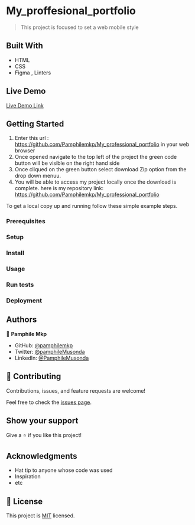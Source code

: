 
# My_proffesional_portfolio

>This project is focused to set a web mobile style


## Built With

- HTML
- CSS
- Figma , Linters

## Live Demo 

[Live Demo Link](https://livedemo.com)

## Getting Started

1. Enter this url : https://github.com/Pamphilemkp/My_professional_portfolio in your web browser
2. Once opened navigate to the top left of the project the green code button will be visible on the right hand side
3. Once cliqued on the green button select download Zip option from the drop down menuu.
4. You will be able to access my project locally once the download is complete. 
here is my repository link:
https://github.com/Pamphilemkp/My_professional_portfolio


To get a local copy up and running follow these simple example steps.

### Prerequisites

### Setup

### Install

### Usage

### Run tests

### Deployment



## Authors

👤 **Pamphile Mkp**

- GitHub: [@pamphilemkp](https://github.com/pamphilemkp)
- Twitter: [@pamphileMusonda](https://twitter.com/PamphileMusonda)
- LinkedIn: [@PamphileMusonda](https://linkedin.com/in/PamphileMusonda)

## 🤝 Contributing

Contributions, issues, and feature requests are welcome!

Feel free to check the [issues page](https://github.com/Pamphilemkp/My_professional_portfolio/issues).

## Show your support

Give a ⭐️ if you like this project!

## Acknowledgments

- Hat tip to anyone whose code was used
- Inspiration
- etc

## 📝 License

This project is [MIT](./MIT.md) licensed.
